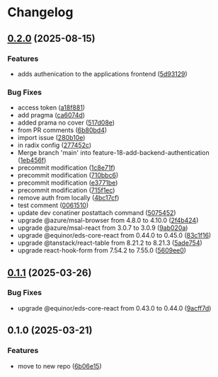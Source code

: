 # Changelog

## [0.2.0](https://github.com/equinor/dot/compare/v0.1.1...v0.2.0) (2025-08-15)


### Features

* adds authenication to the applications frontend ([5d93129](https://github.com/equinor/dot/commit/5d931299657e381ec19aa205c49fa7cd6b7164eb))


### Bug Fixes

* access token ([a18f881](https://github.com/equinor/dot/commit/a18f88138cb322f2bcf6de4cafe9dee5f7cb9855))
* add pragma ([ca6074d](https://github.com/equinor/dot/commit/ca6074db4fa4f3d586514ba29180d92025271a9d))
* added prama no cover ([517d08e](https://github.com/equinor/dot/commit/517d08ed751311d0708d7428d153ddb492698580))
* from PR comments ([6b80bd4](https://github.com/equinor/dot/commit/6b80bd4a1231452355cc52054e8db32de5da0e8e))
* import issue ([280b10e](https://github.com/equinor/dot/commit/280b10e4f55337e3dee045c6b6b3e2443be2077f))
* in radix config ([277452c](https://github.com/equinor/dot/commit/277452c8bc6c87c0db9f6129154771695077ff9c))
* Merge branch 'main' into feature-18-add-backend-authentication ([1eb456f](https://github.com/equinor/dot/commit/1eb456feff0040e57dc92b7cc826fbb35dc17914))
* precommit modification ([1c8e71f](https://github.com/equinor/dot/commit/1c8e71ff110ec4d709962d70c6995dd3d92eeb36))
* precommit modification ([710bbc6](https://github.com/equinor/dot/commit/710bbc643170ff1b69dae644b47c628ba0a221b9))
* precommit modification ([e3771be](https://github.com/equinor/dot/commit/e3771bedb2d2a789ee486268c0fecb0ebfed0385))
* precommit modification ([715f1ec](https://github.com/equinor/dot/commit/715f1ec5ef0f49c9ef23ed3d89728fdef521f935))
* remove auth from locally ([4bc17cf](https://github.com/equinor/dot/commit/4bc17cfd58119920a9a1ae72dca3a845d90ef435))
* test comment ([0061510](https://github.com/equinor/dot/commit/00615101ff50685b588cd336d540bfae41fc6571))
* update dev conatiner postattach command ([5075452](https://github.com/equinor/dot/commit/507545231514e4817e33784703060cffaf8dd4b5))
* upgrade @azure/msal-browser from 4.8.0 to 4.10.0 ([2f4b424](https://github.com/equinor/dot/commit/2f4b4248e24a2227b6b503ff4d8a6c70926d3169))
* upgrade @azure/msal-react from 3.0.7 to 3.0.9 ([9ab020a](https://github.com/equinor/dot/commit/9ab020abd0adcd14002d98e0f4f5ba214b7c2016))
* upgrade @equinor/eds-core-react from 0.44.0 to 0.45.0 ([83c1f16](https://github.com/equinor/dot/commit/83c1f169f4e03487b47ac884db302a41fb8a0dd0))
* upgrade @tanstack/react-table from 8.21.2 to 8.21.3 ([5ade754](https://github.com/equinor/dot/commit/5ade754cd111a7a86e8cbd47f79312e7f96f9523))
* upgrade react-hook-form from 7.54.2 to 7.55.0 ([5609ee0](https://github.com/equinor/dot/commit/5609ee00e8429380e0f57c5249299c85f85bdeae))

## [0.1.1](https://github.com/equinor/dot/compare/v0.1.0...v0.1.1) (2025-03-26)


### Bug Fixes

* upgrade @equinor/eds-core-react from 0.43.0 to 0.44.0 ([9acff7d](https://github.com/equinor/dot/commit/9acff7d69cf6c4e9e8e85e73ac286382df1c45dc))

## 0.1.0 (2025-03-21)


### Features

* move to new repo ([6b06e15](https://github.com/equinor/dot/commit/6b06e15092efe46414db7b953ca1505e7009ccba))
